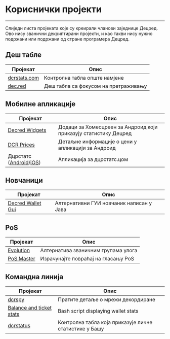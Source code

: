# Кориснички пројекти 

---

Слиједи листа пројеката којe су креирали чланови заједнице Децред. Ово нису званични декриптирани пројекти, и као такви нису нужно подржани или подржани од стране програмера Децред. 

## Деш табле

Пројекат                               | Опис
--------------------------------------|----------------------------------
[dcrstats.com](https://dcrstats.com/) | Контролна табла опште намјене
[dec.red](http://d3c.red/)            | Деш табла са фокусом на претраживању

## Мобилне апликације

Пројекат                                                                                       | Опис
----------------------------------------------------------------------------------------------|--------------------------------------------------------
[Decred Widgets](https://play.google.com/store/apps/details?id=com.jamieholdstock.dcrwidgets) | Додаци за Хомесцреен за Андроид који приказују статистику Децред
[DCR Prices](https://play.google.com/store/apps/details?id=altcoin.br.decred)                 | Детаљне информације о цени у апликацији за Андроид
Дцрстатс ([Android](https://play.google.com/store/apps/details?id=com.ionicframework.myapp554035)/[iOS](https://itunes.apple.com/us/app/dcrstats/id1141383230)) | Апликација за дцрстатс.цом

## Новчаници

Пројекат                                                                       | Опис
------------------------------------------------------------------------------|------------------------------------------
[Decred Wallet Gui](https://forum.decred.org/threads/decred-wallet-gui.1119/) | Алтернативни ГУИ новчаник написан у Јава

## PoS

Пројекат                                     | Опис
--------------------------------------------|------------------------------------
[Evolution](https://evolution.dcrstats.com) | Алтернатива званичним групама улога
[PoS Master](http://www.posmaster.info/)    | Израчунајте повраћај на гласању PoS


## Командна линија
Пројекат                                                                                                                         | Опис
--------------------------------------------------------------------------------------------------------------------------------|------------------------------------
[dcrspy](https://github.com/chappjc/dcrspy)                                                                                     | Пратите детаље о мрежи декордиране
[Balance and ticket stats](https://forum.decred.org/threads/bash-shell-script-to-view-quick-stats-on-balance-and-tickets.2926/) | Bash script displaying wallet stats
[dcrstatus](https://github.com/karamble/dcrstatus)                                                                              | Контролна табла која приказује личне статистике у Башу
